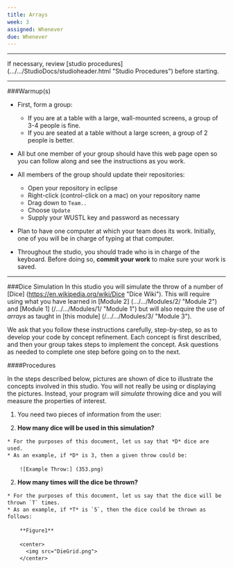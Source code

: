 ```yaml
---
title: Arrays
week: 3
assigned: Whenever
due: Whenever
---
```


<HR>

If necessary, review [studio procedures] (.../.../StudioDocs/studioheader.html "Studio Procedures") before starting.

<HR>

###Warmup(s)

* First, form a group:

  * If you are at a table with a large, wall-mounted screens, a group of 3-4 people is fine.
  * If you are seated at a table without a large screen, a group of 2 people is better.

* All but one member of your group should have this web page open so you can follow along and see the instructions as you work.
* All members of the group should update their repositories:

  * Open your repository in eclipse
  * Right-click (control-click on a mac) on your repository name
  * Drag down to `Team..`
  * Choose `Update`
  * Supply your WUSTL key and password as necessary

* Plan to have one computer at which your team does its work. Initially, one of you will be in charge of typing at that computer.
* Throughout the studio, you should trade who is in charge of the keyboard. Before doing so, **commit your work** to make sure your work is saved.

<HR>

###Dice Simulation
In this studio you will simulate the throw of a number of [Dice] (https://en.wikipedia.org/wiki/Dice "Dice Wiki"). This will require using what you have learned in [Module 2] (.../.../Modules/2/ "Module 2") and [Module 1] (/.../.../Modules/1/ "Module 1") but will also require the use of *arrays* as taught in [this module] (/.../.../Modules/3/ "Module 3").

We ask that you follow these instructions carefully, step-by-step, so as to develop your code by concept refinement. Each concept is first described, and then your group takes steps to implement the concept.
Ask questions as needed to complete one step before going on to the next.

####Procedures

In the steps described below, pictures are shown of dice to illustrate the concepts involved in this studio. You will not really be using or displaying the pictures. Instead, your program will *simulate* throwing dice and you will measure the properties of interest.

1. You need two pieces of information from the user:

  1. **How many dice will be used in this simulation?**

    * For the purposes of this document, let us say that *D* dice are used.
    * As an example, if *D* is 3, then a given throw could be:

        ![Example Throw:] (353.png)

  2. **How many times will the dice be thrown?**

    * For the purposes of this document, let us say that the dice will be thrown `T` times.
    * As an example, if *T* is `5`, then the dice could be thrown as follows:

        **Figure1**

        <center>
          <img src="DieGrid.png">
        </center>
